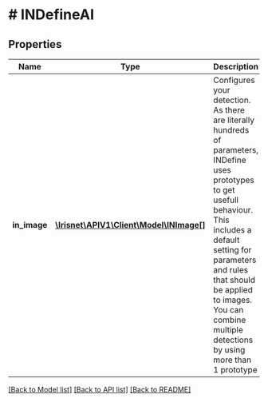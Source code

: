 # # INDefineAI

## Properties

Name | Type | Description | Notes
------------ | ------------- | ------------- | -------------
**in_image** | [**\Irisnet\APIV1\Client\Model\INImage[]**](INImage.md) | Configures your detection. As there are literally hundreds of parameters, INDefine uses prototypes to get usefull behaviour. This includes a default setting for parameters and rules that should be applied to images. You can combine multiple detections by using more than 1 prototype | [optional] 

[[Back to Model list]](../../README.md#documentation-for-models) [[Back to API list]](../../README.md#documentation-for-api-endpoints) [[Back to README]](../../README.md)


